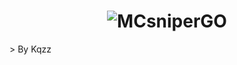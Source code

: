<h1 align="center">
  <img src="https://i.imgur.com/r3Vrtac.png" alt="MCsniperGO"></img>
</h1>
> By Kqzz

